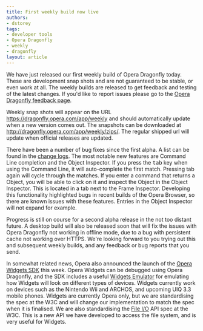```yaml
---
title: First weekly build now live
authors:
- dstorey
tags:
- developer tools
- Opera Dragonfly
- weekly
- dragonfly
layout: article
---
```

<p>We have just released our first weekly build of Opera Dragonfly today.  These are development snap shots and are not guaranteed to be stable, or even work at all.  The weekly builds are released to get feedback and testing of the latest changes.  If you&#39;d like to report issues please go to the <a href="http://www.opera.com/products/dragonfly/feedback/">Opera Dragonfly feedback page</a>. </p>

<p>Weekly snap shots will appear on the URL <a href="https://dragonfly.opera.com/app/weekly">https://dragonfly.opera.com/app/weekly</a> and should automatically update when a new version comes out.  The snapshots can be downloaded at <a href="http://dragonfly.opera.com/app/weekly/zips/">http://dragonfly.opera.com/app/weekly/zips/</a>.  The regular shipped url will update when official releases are updated.</p>

<p>There have been a number of bug fixes since the first alpha.  A list can be found in the <a href="http://dragonfly.opera.com/app/weekly/zips/protocol-3/changelog-Opera-08-05-22-14-41.txt">change logs</a>.  The most notable new features are Command Line completion and the Object Inspector.  If you press the <kbd>tab</kbd> key when using the Command Line, it will auto-complete the first match.  Pressing tab again will cycle through the matches.  If you enter a command that returns a Object, you will be able to click on it and inspect the Object in the Object Inspector.  This is located in a tab next to the Frame Inspector.  Developing this functionality highlighted bugs in recent builds of the Opera Browser, so there are known issues with these features.  Entries in the Object Inspector will not expand for example.</p>

<p>Progress is still on course for a second alpha release in the not too distant future.  A desktop build will also be released soon that will fix the issues with Opera Dragonfly not working in offline mode, due to a bug with persistent cache not working over HTTPS.  We&#39;re looking forward to you trying out this and subsequent weekly builds, and any feedback or bug reports that you send.</p>

<p>In somewhat related news, Opera also announced the launch of the <a href="http://dev.opera.com/articles/view/opera-widgets-sdk/">Opera Widgets SDK</a> this week.  Opera Widgets can be debugged using Opera Dragonfly, and the SDK includes a useful <a href="http://dev.opera.com/articles/view/widget-emulator/">Widgets Emulator</a> for emulating how Widgets will look on different types of devices.  Widgets currently work on devices such as the Nintendo Wii and ARCHOS, and upcoming UIQ 3.3 mobile phones.  Widgets are currently Opera only, but we are standardising the spec at the W3C and will change our implementation to match the spec when it is finalised.  We are also standardising the <a href="http://dev.opera.com/articles/view/file-i-o-api-for-widgets/">File I/O</a> API spec at the W3C.  This is a new API we have developed to access the file system, and is very useful for Widgets.</p>
